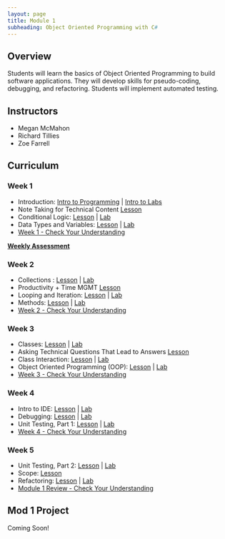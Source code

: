 ```yaml
---
layout: page
title: Module 1
subheading: Object Oriented Programming with C#
---
```


## Overview
Students will learn the basics of Object Oriented Programming to build software applications.  They will develop skills for pseudo-coding, debugging, and refactoring.  Students will implement automated testing.

## Instructors

* Megan McMahon
* Richard Tillies
* Zoe Farrell

## Curriculum

### Week 1
* Introduction: [Intro to Programming](./lessons/Week1/introToProgramming) &#124; [Intro to Labs](./labs/Week1/IntroToLabs)
* Note Taking for Technical Content [Lesson](./lessons/Week1/NoteTaking.md)
* Conditional Logic: [Lesson](./lessons/Week1/ConditionalLogic) &#124; [Lab](./labs/Week1/ConditionalLogic)
* Data Types and Variables: [Lesson](./lessons/Week1/datatypesAndVariables) &#124; [Lab](./labs/Week1/DatatypesAndVariables)
* [Week 1 - Check Your Understanding](./lessons/Week1/CFUReview)
<aside class="instructor-notes">
    <p><strong><a href="./assessments/Week1">Weekly Assessment</a></strong></p>
</aside>

### Week 2
* Collections : [Lesson](./lessons/Week2/Collections) &#124; [Lab](./labs/Week2/Collections)
* Productivity + Time MGMT [Lesson](./lessons/Week2/ProductivityTimeMGMT.md)
* Looping and Iteration: [Lesson](./lessons/Week2/Looping) &#124; [Lab](./labs/Week2/Looping)
* Methods: [Lesson](./lessons/Week2/Methods) &#124; [Lab](./labs/Week2/Methods)
* [Week 2 - Check Your Understanding](./lessons/Week2/CFUReview)

### Week 3
* Classes: [Lesson](./lessons/Week3/Classes) &#124; [Lab](./labs/Week3/Classes)
* Asking Technical Questions That Lead to Answers [Lesson](./lessons/Week3/AskingTechnicalQuestions.md)
* Class Interaction: [Lesson](./lessons/Week3/ClassInteraction) &#124; [Lab](./labs/Week3/ClassInteraction)
* Object Oriented Programming (OOP): [Lesson](./lessons/Week3/OOP) &#124; [Lab](./labs/Week3/OOP)
* [Week 3 - Check Your Understanding](./lessons/Week3/CFUReview)

### Week 4
* Intro to IDE: [Lesson](./lessons/Week4/IntroToIDE) &#124; [Lab](./labs/Week4/IntrotoIDE)
* Debugging: [Lesson](./lessons/Week4/Debugging) &#124; [Lab](./labs/Week4/Debugging)
* Unit Testing, Part 1: [Lesson](./lessons/Week4/UnitTestingI) &#124; [Lab](./labs/Week4/UnitTestingI)
* [Week 4 - Check Your Understanding](./lessons/Week4/CFUReview)

### Week 5
* Unit Testing, Part 2: [Lesson](./lessons/Week5/UnitTestingII) &#124; [Lab](./labs/Week5/UnitTestingII)
* Scope: [Lesson](./lessons/Week5/Scope)
* Refactoring: [Lesson](./lessons/Week5/Refactoring) &#124; [Lab](./labs/Week5/Refactoring)
* [Module 1 Review - Check Your Understanding](./lessons/Week5/Mod1Review)

## Mod 1 Project
Coming Soon!